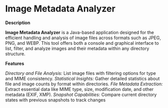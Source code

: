 # **Image Metadata Analyzer**

**Description**

**Image Metadata Analyzer** is a Java-based application designed for the efficient handling and analysis of image files across formats such as JPEG, PNG, and WEBP. This tool offers both a console and graphical interface to list, filter, and analyze images and their metadata within any directory structure.

**Features**

_Directory and File Analysis:_ List image files with filtering options for type and MIME consistency.
_Statistical Insights:_ Gather detailed statistics about file and image counts by format within directories.
_File Metadata Extraction:_ Extract essential data like MIME type, size, modification date, and other metadata (EXIF, XMP).
_Snapshot Capabilities:_ Compare current directory states with previous snapshots to track changes
